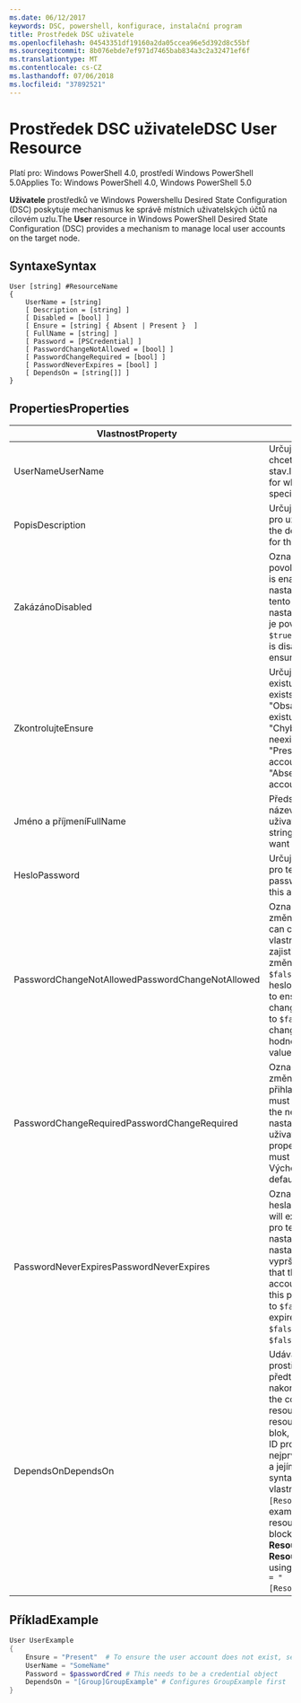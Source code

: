 ```yaml
---
ms.date: 06/12/2017
keywords: DSC, powershell, konfigurace, instalační program
title: Prostředek DSC uživatele
ms.openlocfilehash: 04543351df19160a2da05ccea96e5d392d8c55bf
ms.sourcegitcommit: 8b076ebde7ef971d7465bab834a3c2a32471ef6f
ms.translationtype: MT
ms.contentlocale: cs-CZ
ms.lasthandoff: 07/06/2018
ms.locfileid: "37892521"
---
```

# <a name="dsc-user-resource"></a><span data-ttu-id="874c5-103">Prostředek DSC uživatele</span><span class="sxs-lookup"><span data-stu-id="874c5-103">DSC User Resource</span></span>

<span data-ttu-id="874c5-104">Platí pro: Windows PowerShell 4.0, prostředí Windows PowerShell 5.0</span><span class="sxs-lookup"><span data-stu-id="874c5-104">Applies To: Windows PowerShell 4.0, Windows PowerShell 5.0</span></span>

<span data-ttu-id="874c5-105">**Uživatele** prostředků ve Windows Powershellu Desired State Configuration (DSC) poskytuje mechanismus ke správě místních uživatelských účtů na cílovém uzlu.</span><span class="sxs-lookup"><span data-stu-id="874c5-105">The **User** resource in Windows PowerShell Desired State Configuration (DSC) provides a mechanism to manage local user accounts on the target node.</span></span>

## <a name="syntax"></a><span data-ttu-id="874c5-106">Syntaxe</span><span class="sxs-lookup"><span data-stu-id="874c5-106">Syntax</span></span>

```
User [string] #ResourceName
{
    UserName = [string]
    [ Description = [string] ]
    [ Disabled = [bool] ]
    [ Ensure = [string] { Absent | Present }  ]
    [ FullName = [string] ]
    [ Password = [PSCredential] ]
    [ PasswordChangeNotAllowed = [bool] ]
    [ PasswordChangeRequired = [bool] ]
    [ PasswordNeverExpires = [bool] ]
    [ DependsOn = [string[]] ]
}
```

## <a name="properties"></a><span data-ttu-id="874c5-107">Properties</span><span class="sxs-lookup"><span data-stu-id="874c5-107">Properties</span></span>

|  <span data-ttu-id="874c5-108">Vlastnost</span><span class="sxs-lookup"><span data-stu-id="874c5-108">Property</span></span>  |  <span data-ttu-id="874c5-109">Popis</span><span class="sxs-lookup"><span data-stu-id="874c5-109">Description</span></span>   |
|---|---|
| <span data-ttu-id="874c5-110">UserName</span><span class="sxs-lookup"><span data-stu-id="874c5-110">UserName</span></span>| <span data-ttu-id="874c5-111">Určuje název účtu, pro které chcete zajistit určitý stav.</span><span class="sxs-lookup"><span data-stu-id="874c5-111">Indicates the account name for which you want to ensure a specific state.</span></span>|
| <span data-ttu-id="874c5-112">Popis</span><span class="sxs-lookup"><span data-stu-id="874c5-112">Description</span></span>| <span data-ttu-id="874c5-113">Určuje popis, který chcete použít pro uživatelský účet.</span><span class="sxs-lookup"><span data-stu-id="874c5-113">Indicates the description you want to use for the user account.</span></span>|
| <span data-ttu-id="874c5-114">Zakázáno</span><span class="sxs-lookup"><span data-stu-id="874c5-114">Disabled</span></span>| <span data-ttu-id="874c5-115">Označuje, zda je účet povolen.</span><span class="sxs-lookup"><span data-stu-id="874c5-115">Indicates if the account is enabled.</span></span> <span data-ttu-id="874c5-116">Tuto vlastnost nastavte na `$true` zajistit, že tento účet je zakázaný a nastavte ho na `$false` ujistěte, že je povolena.</span><span class="sxs-lookup"><span data-stu-id="874c5-116">Set this property to `$true` to ensure that this account is disabled, and set it to `$false` to ensure that it is enabled.</span></span>|
| <span data-ttu-id="874c5-117">Zkontrolujte</span><span class="sxs-lookup"><span data-stu-id="874c5-117">Ensure</span></span>| <span data-ttu-id="874c5-118">Určuje, jestli účet existuje.</span><span class="sxs-lookup"><span data-stu-id="874c5-118">Indicates if the account exists.</span></span> <span data-ttu-id="874c5-119">Nastavte tuto vlastnost na "Obsahuje" Ujistěte se, že existuje účet a nastavte ho na "Chybí" Ujistěte se, že účet neexistuje.</span><span class="sxs-lookup"><span data-stu-id="874c5-119">Set this property to "Present" to ensure that the account exists, and set it to "Absent" to ensure that the account does not exist.</span></span>|
| <span data-ttu-id="874c5-120">Jméno a příjmení</span><span class="sxs-lookup"><span data-stu-id="874c5-120">FullName</span></span>| <span data-ttu-id="874c5-121">Představuje řetězec s úplný název, který chcete použít pro uživatelský účet.</span><span class="sxs-lookup"><span data-stu-id="874c5-121">Represents a string with the full name you want to use for the user account.</span></span>|
| <span data-ttu-id="874c5-122">Heslo</span><span class="sxs-lookup"><span data-stu-id="874c5-122">Password</span></span>| <span data-ttu-id="874c5-123">Určuje heslo, které chcete použít pro tento účet.</span><span class="sxs-lookup"><span data-stu-id="874c5-123">Indicates the password you want to use for this account.</span></span> |
| <span data-ttu-id="874c5-124">PasswordChangeNotAllowed</span><span class="sxs-lookup"><span data-stu-id="874c5-124">PasswordChangeNotAllowed</span></span>| <span data-ttu-id="874c5-125">Označuje, pokud uživatel může změnit heslo.</span><span class="sxs-lookup"><span data-stu-id="874c5-125">Indicates if the user can change the password.</span></span> <span data-ttu-id="874c5-126">Tuto vlastnost nastavte na `$true` zajistit, že uživatel nemůže změnit heslo a nastavte ho na `$false` aby uživatel mohl změnit heslo.</span><span class="sxs-lookup"><span data-stu-id="874c5-126">Set this property to `$true` to ensure that the user cannot change the password, and set it to `$false` to allow the user to change the password.</span></span> <span data-ttu-id="874c5-127">Výchozí hodnota je `$false`.</span><span class="sxs-lookup"><span data-stu-id="874c5-127">The default value is `$false`.</span></span>|
| <span data-ttu-id="874c5-128">PasswordChangeRequired</span><span class="sxs-lookup"><span data-stu-id="874c5-128">PasswordChangeRequired</span></span>| <span data-ttu-id="874c5-129">Označuje, pokud uživatel musí změnit heslo při příštím přihlašování.</span><span class="sxs-lookup"><span data-stu-id="874c5-129">Indicates if the user must change the password at the next sign in.</span></span> <span data-ttu-id="874c5-130">Tuto vlastnost nastavte na `$true` Pokud musí uživatel změnit heslo.</span><span class="sxs-lookup"><span data-stu-id="874c5-130">Set this property to `$true` if the user must change the password.</span></span> <span data-ttu-id="874c5-131">Výchozí hodnota je `$true`.</span><span class="sxs-lookup"><span data-stu-id="874c5-131">The default value is `$true`.</span></span>|
| <span data-ttu-id="874c5-132">PasswordNeverExpires</span><span class="sxs-lookup"><span data-stu-id="874c5-132">PasswordNeverExpires</span></span>| <span data-ttu-id="874c5-133">Označuje, pokud vyprší platnost hesla.</span><span class="sxs-lookup"><span data-stu-id="874c5-133">Indicates if the password will expire.</span></span> <span data-ttu-id="874c5-134">K zajištění, že heslo pro tento účet nikdy nevyprší, nastavte tuto vlastnost na `$true`a nastavte ho na `$false` Pokud vyprší platnost hesla.</span><span class="sxs-lookup"><span data-stu-id="874c5-134">To ensure that the password for this account will never expire, set this property to `$true`, and set it to `$false` if the password will expire.</span></span> <span data-ttu-id="874c5-135">Výchozí hodnota je `$false`.</span><span class="sxs-lookup"><span data-stu-id="874c5-135">The default value is `$false`.</span></span>|
| <span data-ttu-id="874c5-136">DependsOn</span><span class="sxs-lookup"><span data-stu-id="874c5-136">DependsOn</span></span> | <span data-ttu-id="874c5-137">Udává, že konfigurace jiný prostředek musí spouštět předtím, než je tento prostředek nakonfigurován.</span><span class="sxs-lookup"><span data-stu-id="874c5-137">Indicates that the configuration of another resource must run before this resource is configured.</span></span> <span data-ttu-id="874c5-138">Pokud blok, který chcete spustit skript ID prostředku konfigurace nejprve je třeba **ResourceName** a jejím typem je **ResourceType**, syntaxe pro použití této vlastnosti je `DependsOn = "[ResourceType]ResourceName"`.</span><span class="sxs-lookup"><span data-stu-id="874c5-138">For example, if the ID of the resource configuration script block that you want to run first is **ResourceName** and its type is **ResourceType**, the syntax for using this property is `DependsOn = "[ResourceType]ResourceName"`.</span></span>|

## <a name="example"></a><span data-ttu-id="874c5-139">Příklad</span><span class="sxs-lookup"><span data-stu-id="874c5-139">Example</span></span>

```powershell
User UserExample
{
    Ensure = "Present"  # To ensure the user account does not exist, set Ensure to "Absent"
    UserName = "SomeName"
    Password = $passwordCred # This needs to be a credential object
    DependsOn = "[Group]GroupExample" # Configures GroupExample first
}
```